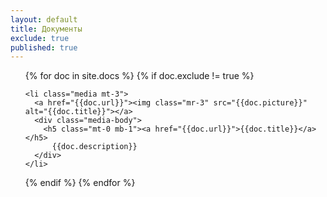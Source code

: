 ```yaml
---
layout: default
title: Документы
exclude: true
published: true
---
```


<ul class="list-unstyled">
{% for doc in site.docs %}
  {% if doc.exclude != true %}

    <li class="media mt-3">
      <a href="{{doc.url}}"><img class="mr-3" src="{{doc.picture}}" alt="{{doc.title}}"></a>
      <div class="media-body">
        <h5 class="mt-0 mb-1"><a href="{{doc.url}}">{{doc.title}}</a></h5>
          {{doc.description}}
      </div>
    </li>

  {% endif %}
{% endfor %}
</ul>
